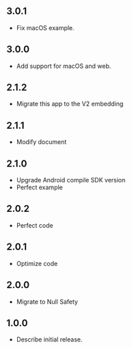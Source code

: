 ## 3.0.1

* Fix macOS example.

## 3.0.0

* Add support for macOS and web.

## 2.1.2

* Migrate this app to the V2 embedding

## 2.1.1

* Modify document

## 2.1.0

* Upgrade Android compile SDK version
* Perfect example

## 2.0.2

* Perfect code

## 2.0.1

* Optimize code

## 2.0.0

* Migrate to Null Safety

## 1.0.0

* Describe initial release.
